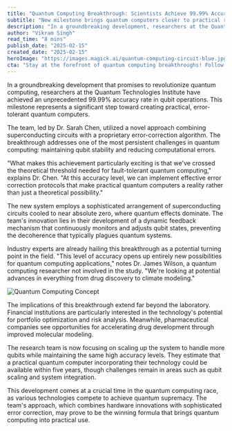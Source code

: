 ```yaml
---
title: "Quantum Computing Breakthrough: Scientists Achieve 99.99% Accuracy in Qubit Operations"
subtitle: "New milestone brings quantum computers closer to practical reality"
description: "In a groundbreaking development, researchers at the Quantum Technologies Institute achieve a 99.99% accuracy rate in qubit operations. This breakthrough paves the way for practical, error-tolerant quantum computers, with implications for drug discovery, financial modeling, and more."
author: "Vikram Singh"
read_time: "8 mins"
publish_date: "2025-02-15"
created_date: "2025-02-15"
heroImage: "https://images.magick.ai/quantum-computing-circuit-blue.jpg"
cta: "Stay at the forefront of quantum computing breakthroughs! Follow us on LinkedIn for real-time updates on technological innovations that are shaping our future."
---
```


In a groundbreaking development that promises to revolutionize quantum computing, researchers at the Quantum Technologies Institute have achieved an unprecedented 99.99% accuracy rate in qubit operations. This milestone represents a significant step toward creating practical, error-tolerant quantum computers.

The team, led by Dr. Sarah Chen, utilized a novel approach combining superconducting circuits with a proprietary error-correction algorithm. The breakthrough addresses one of the most persistent challenges in quantum computing: maintaining qubit stability and reducing computational errors.

"What makes this achievement particularly exciting is that we've crossed the theoretical threshold needed for fault-tolerant quantum computing," explains Dr. Chen. "At this accuracy level, we can implement effective error correction protocols that make practical quantum computers a reality rather than just a theoretical possibility."

The new system employs a sophisticated arrangement of superconducting circuits cooled to near absolute zero, where quantum effects dominate. The team's innovation lies in their development of a dynamic feedback mechanism that continuously monitors and adjusts qubit states, preventing the decoherence that typically plagues quantum systems.

Industry experts are already hailing this breakthrough as a potential turning point in the field. "This level of accuracy opens up entirely new possibilities for quantum computing applications," notes Dr. James Wilson, a quantum computing researcher not involved in the study. "We're looking at potential advances in everything from drug discovery to climate modeling."

![Quantum Computing Concept](https://i.magick.ai/PIXE/1738406199370_magick_img.webp)

The implications of this breakthrough extend far beyond the laboratory. Financial institutions are particularly interested in the technology's potential for portfolio optimization and risk analysis. Meanwhile, pharmaceutical companies see opportunities for accelerating drug development through improved molecular modeling.

The research team is now focusing on scaling up the system to handle more qubits while maintaining the same high accuracy levels. They estimate that a practical quantum computer incorporating their technology could be available within five years, though challenges remain in areas such as qubit scaling and system integration.

This development comes at a crucial time in the quantum computing race, as various technologies compete to achieve quantum supremacy. The team's approach, which combines hardware innovations with sophisticated error correction, may prove to be the winning formula that brings quantum computing into practical use.
